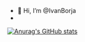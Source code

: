 - 👋 Hi, I’m @IvanBorja
-
[![Anurag's GitHub stats](https://github-readme-stats.vercel.app/api?username=IvanBorja)](https://github.com/anuraghazra/github-readme-stats)
